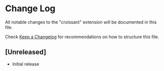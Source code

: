 # Change Log

All notable changes to the "croissant" extension will be documented in this file.

Check [Keep a Changelog](http://keepachangelog.com/) for recommendations on how to structure this file.

## [Unreleased]

- Initial release